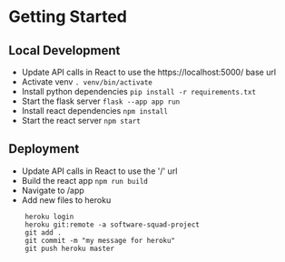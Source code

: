# Getting Started

## Local Development
- Update API calls in React to use the https://localhost:5000/ base url
- Activate venv `. venv/bin/activate` 
- Install python dependencies `pip install -r requirements.txt`
- Start the flask server `flask --app app run`
- Install react dependencies `npm install`
- Start the react server `npm start`

## Deployment
- Update API calls in React to use the '/' url
- Build the react app `npm run build`
- Navigate to /app
- Add new files to heroku 
```
    heroku login
    heroku git:remote -a software-squad-project
    git add .
    git commit -m "my message for heroku"
    git push heroku master
```

